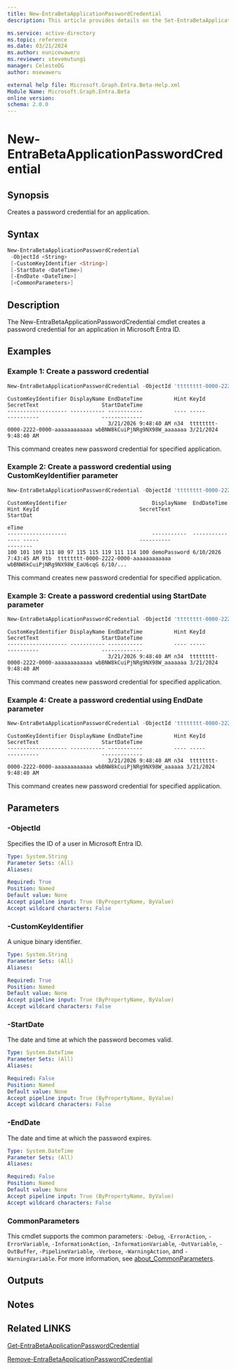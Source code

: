 ```yaml
---
title: New-EntraBetaApplicationPasswordCredential
description: This article provides details on the Set-EntraBetaApplicationProxyConnector command.

ms.service: active-directory
ms.topic: reference
ms.date: 03/21/2024
ms.author: eunicewaweru
ms.reviewer: stevemutungi
manager: CelesteDG
author: msewaweru

external help file: Microsoft.Graph.Entra.Beta-Help.xml
Module Name: Microsoft.Graph.Entra.Beta
online version:
schema: 2.0.0
---
```


# New-EntraBetaApplicationPasswordCredential

## Synopsis

Creates a password credential for an application.

## Syntax

```powershell
New-EntraBetaApplicationPasswordCredential 
 -ObjectId <String> 
 [-CustomKeyIdentifier <String>]
 [-StartDate <DateTime>] 
 [-EndDate <DateTime>] 
 [<CommonParameters>]
```

## Description

The New-EntraBetaApplicationPasswordCredential cmdlet creates a password credential for an application in Microsoft Entra ID.

## Examples

### Example 1: Create a password credential

```powershell
New-EntraBetaApplicationPasswordCredential -ObjectId 'tttttttt-0000-2222-0000-aaaaaaaaaaaa'
```

```output
CustomKeyIdentifier DisplayName EndDateTime          Hint KeyId                                SecretText                    StartDateTime
------------------- ----------- -----------          ---- -----                                ----------                    -------------
                                3/21/2026 9:48:40 AM n34  tttttttt-0000-2222-0000-aaaaaaaaaaaa wbBNW8kCuiPjNRg9NX98W_aaaaaaa 3/21/2024 9:48:40 AM
```

This command creates new password credential for specified application.

### Example 2: Create a password credential using CustomKeyIdentifier parameter

```powershell
New-EntraBetaApplicationPasswordCredential -ObjectId 'tttttttt-0000-2222-0000-aaaaaaaaaaaa' -CustomKeyIdentifier 'demoPassword'
```

```output
CustomKeyIdentifier                           DisplayName  EndDateTime          Hint KeyId                                SecretText                               StartDat
                                                                                                                                                                   eTime
-------------------                           -----------  -----------          ---- -----                                ----------                               --------
100 101 109 111 80 97 115 115 119 111 114 100 demoPassword 6/10/2026 7:43:45 AM 9tb  tttttttt-0000-2222-0000-aaaaaaaaaaaa wbBNW8kCuiPjNRg9NX98W_EaU6cqG 6/10/...

```

This command creates new password credential for specified application.

### Example 3: Create a password credential using StartDate parameter

```powershell
New-EntraBetaApplicationPasswordCredential -ObjectId 'tttttttt-0000-2222-0000-aaaaaaaaaaaa' -StartDate (get-date).AddYears(0)
```

```output
CustomKeyIdentifier DisplayName EndDateTime          Hint KeyId                                SecretText                    StartDateTime
------------------- ----------- -----------          ---- -----                                ----------                    -------------
                                3/21/2026 9:48:40 AM n34  tttttttt-0000-2222-0000-aaaaaaaaaaaa wbBNW8kCuiPjNRg9NX98W_aaaaaaa 3/21/2024 9:48:40 AM
```

This command creates new password credential for specified application.

### Example 4: Create a password credential using EndDate parameter

```powershell
New-EntraBetaApplicationPasswordCredential -ObjectId 'tttttttt-0000-2222-0000-aaaaaaaaaaaa'-EndDate (get-date).AddYears(2)
```

```output
CustomKeyIdentifier DisplayName EndDateTime          Hint KeyId                                SecretText                    StartDateTime
------------------- ----------- -----------          ---- -----                                ----------                    -------------
                                3/21/2026 9:48:40 AM n34  tttttttt-0000-2222-0000-aaaaaaaaaaaa wbBNW8kCuiPjNRg9NX98W_aaaaaa 3/21/2024 9:48:40 AM
```

This command creates new password credential for specified application.

## Parameters

### -ObjectId

Specifies the ID of a user in Microsoft Entra ID.

```yaml
Type: System.String
Parameter Sets: (All)
Aliases:

Required: True
Position: Named
Default value: None
Accept pipeline input: True (ByPropertyName, ByValue)
Accept wildcard characters: False
```

### -CustomKeyIdentifier

A unique binary identifier.

```yaml
Type: System.String
Parameter Sets: (All)
Aliases:

Required: True
Position: Named
Default value: None
Accept pipeline input: True (ByPropertyName, ByValue)
Accept wildcard characters: False
```

### -StartDate

The date and time at which the password becomes valid.

```yaml
Type: System.DateTime
Parameter Sets: (All)
Aliases:

Required: False
Position: Named
Default value: None
Accept pipeline input: True (ByPropertyName, ByValue)
Accept wildcard characters: False
```

### -EndDate

The date and time at which the password expires.

```yaml
Type: System.DateTime
Parameter Sets: (All)
Aliases:

Required: False
Position: Named
Default value: None
Accept pipeline input: True (ByPropertyName, ByValue)
Accept wildcard characters: False
```

### CommonParameters

This cmdlet supports the common parameters: `-Debug`, `-ErrorAction`, `-ErrorVariable`, `-InformationAction`, `-InformationVariable`, `-OutVariable`, `-OutBuffer`, `-PipelineVariable`, `-Verbose`, `-WarningAction`, and `-WarningVariable`. For more information, see [about_CommonParameters](https://go.microsoft.com/fwlink/?LinkID=113216).

## Outputs

## Notes

## Related LINKS

[Get-EntraBetaApplicationPasswordCredential](Get-EntraBetaApplicationPasswordCredential.md)

[Remove-EntraBetaApplicationPasswordCredential](Remove-EntraBetaApplicationPasswordCredential.md)
